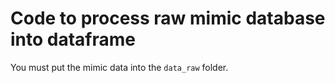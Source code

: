 # Code to process raw mimic database into dataframe

You must put the mimic data into the `data_raw` folder.
